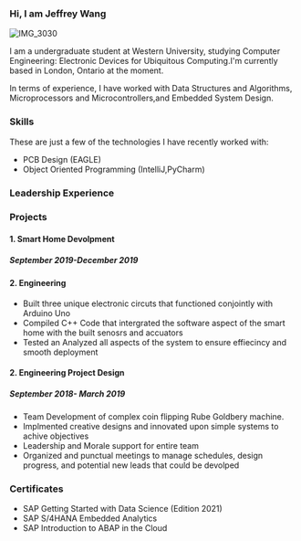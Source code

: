 ### Hi, I am Jeffrey Wang
![IMG_3030](https://user-images.githubusercontent.com/96850874/147764416-91df0087-ae20-447c-a80e-6ed63b946be8.JPG)




I am a undergraduate student at Western University, studying Computer Engineering: Electronic Devices for Ubiquitous Computing.I'm currently based in London, Ontario at the moment.

In terms of experience, I have worked with Data Structures and Algorithms, Microprocessors and Microcontrollers,and Embedded System Design.
### Skills
These are just a few of the technologies I have recently worked with:
-  PCB Design (EAGLE)
-  Object Oriented Programming (IntelliJ,PyCharm)                           

### Leadership Experience



### Projects

#### 1. Smart Home Devolpment
##### September 2019-December 2019
#### 2. Engineering
- Built three unique electronic circuts that functioned conjointly with Arduino Uno
- Compiled C++ Code that intergrated the software aspect of the smart home with the built senosrs and accuators
- Tested an Analyzed all aspects of the system to ensure effiecincy and smooth deployment
#### 2. Engineering Project Design
##### September 2018- March 2019
- Team Development of complex  coin flipping Rube Goldbery machine.
- Implmented creative designs and innovated upon simple systems to achive objectives
- Leadership and Morale support for entire team
- Organized and punctual meetings to manage schedules, design progress, and potential new leads that could be devolped


### Certificates
-  SAP Getting Started with Data Science (Edition 2021)                        
-  SAP S/4HANA Embedded Analytics                          
-  SAP Introduction to ABAP in the Cloud
